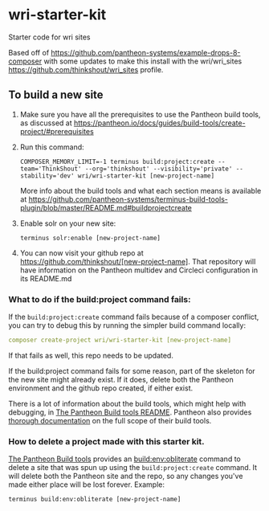 # wri-starter-kit
Starter code for wri sites

Based off of https://github.com/pantheon-systems/example-drops-8-composer with some updates to make this install with the wri/wri_sites https://github.com/thinkshout/wri_sites profile.

## To build a new site
1. Make sure you have all the prerequisites to use the Pantheon build tools, as discussed at https://pantheon.io/docs/guides/build-tools/create-project/#prerequisites

2. Run this command:
   ```
   COMPOSER_MEMORY_LIMIT=-1 terminus build:project:create --team='ThinkShout' --org='thinkshout' --visibility='private' --stability='dev' wri/wri-starter-kit [new-project-name]
   ```
   
   More info about the build tools and what each section means is available at https://github.com/pantheon-systems/terminus-build-tools-plugin/blob/master/README.md#buildprojectcreate
   
3. Enable solr on your new site:

   ```
   terminus solr:enable [new-project-name] 
   ```

4. You can now visit your github repo at https://github.com/thinkshout/[new-project-name]. That repository will have information on the Pantheon multidev and Circleci configuration in its README.md

### What to do if the build:project command fails:

If the `build:project:create` command fails because of a composer conflict, you can try to debug this by running the simpler build command locally:

```yaml
composer create-project wri/wri-starter-kit [new-project-name]
```

If that fails as well, this repo needs to be updated.

If the build:project command fails for some reason, part of the skeleton for the new site might already exist. If it does, delete both the Pantheon environment and the github repo created, if either exist.

There is a lot of information about the build tools, which might help with debugging, in [The Pantheon Build tools README](https://github.com/pantheon-systems/terminus-build-tools-plugin). Pantheon also provides [thorough documentation](https://pantheon.io/docs/guides/build-tools) on the full scope of their build tools.

### How to delete a project made with this starter kit.

[The Pantheon Build tools](https://github.com/pantheon-systems/terminus-build-tools-plugin) provides an [build:env:obliterate](https://github.com/pantheon-systems/terminus-build-tools-plugin#buildenvobliterate) command to delete a site that was spun up using the `build:project:create` command. It will delete both the Pantheon site and the repo, so any changes you've made either place will be lost forever. Example:

```
terminus build:env:obliterate [new-project-name]
```
